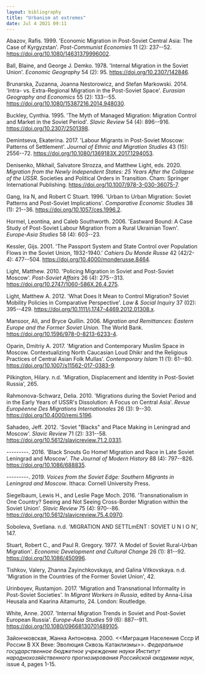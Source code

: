 ```yaml
---
layout: bibliography
title: "Urbanism at extremes"
date: Jul 4 2021 09:11
---
```



Abazov, Rafis. 1999. 'Economic Migration in Post-Soviet Central Asia:
The Case of Kyrgyzstan'. *Post-Communist Economies* 11 (2): 237--52.
https://doi.org/10.1080/14631379996002.

Ball, Blaine, and George J. Demko. 1978. 'Internal Migration in the
Soviet Union'. *Economic Geography* 54 (2): 95.
https://doi.org/10.2307/142846.

Brunarska, Zuzanna, Joanna Nestorowicz, and Stefan Markowski. 2014.
'Intra- vs. Extra-Regional Migration in the Post-Soviet Space'.
*Eurasian Geography and Economics* 55 (2): 133--55.
https://doi.org/10.1080/15387216.2014.948030.

Buckley, Cynthia. 1995. 'The Myth of Managed Migration: Migration
Control and Market in the Soviet Period'. *Slavic Review* 54 (4):
896--916. https://doi.org/10.2307/2501398.

Demintseva, Ekaterina. 2017. 'Labour Migrants in Post-Soviet Moscow:
Patterns of Settlement'. *Journal of Ethnic and Migration Studies* 43
(15): 2556--72. https://doi.org/10.1080/1369183X.2017.1294053.

Denisenko, Mikhail, Salvatore Strozza, and Matthew Light, eds. 2020.
*Migration from the Newly Independent States: 25 Years After the
Collapse of the USSR*. Societies and Political Orders in Transition.
Cham: Springer International Publishing.
https://doi.org/10.1007/978-3-030-36075-7.

Gang, Ira N, and Robert C Stuart. 1996. 'Urban to Urban Migration:
Soviet Patterns and Post-Soviet Implications'. *Comparative Economic
Studies* 38 (1): 21--36. https://doi.org/10.1057/ces.1996.2.

Hormel, Leontina, and Caleb Southworth. 2006. 'Eastward Bound: A Case
Study of Post-Soviet Labour Migration from a Rural Ukrainian Town'.
*Europe-Asia Studies* 58 (4): 603--23.

Kessler, Gijs. 2001. 'The Passport System and State Control over
Population Flows in the Soviet Union, 1932-1940.' *Cahiers Du Monde
Russe* 42 (42/2-4): 477--504. https://doi.org/10.4000/monderusse.8464.

Light, Matthew. 2010. 'Policing Migration in Soviet and Post-Soviet
Moscow'. *Post-Soviet Affairs* 26 (4): 275--313.
https://doi.org/10.2747/1060-586X.26.4.275.

Light, Matthew A. 2012. 'What Does It Mean to Control Migration? Soviet
Mobility Policies in Comparative Perspective'. *Law & Social Inquiry* 37
(02): 395--429. https://doi.org/10.1111/j.1747-4469.2012.01308.x.

Mansoor, Ali, and Bryce Quillin. 2006. *Migration and Remittances:
Eastern Europe and the Former Soviet Union*. The World Bank.
https://doi.org/10.1596/978-0-8213-6233-4.

Oparin, Dmitriy A. 2017. 'Migration and Contemporary Muslim Space in
Moscow. Contextualizing North Caucasian Loud Dhikr and the Religious
Practices of Central Asian Folk Mullas'. *Contemporary Islam* 11 (1):
61--80. https://doi.org/10.1007/s11562-017-0383-9.

Pilkington, Hilary. n.d. 'Migration, Displacement and Identity in
Post-Soviet Russia', 265.

Rahmonova-Schwarz, Delia. 2010. 'Migrations during the Soviet Period and
in the Early Years of USSR's Dissolution: A Focus on Central Asia'.
*Revue Européenne Des Migrations Internationales* 26 (3): 9--30.
https://doi.org/10.4000/remi.5196.

Sahadeo, Jeff. 2012. 'Soviet "Blacks" and Place Making in Leningrad and
Moscow'. *Slavic Review* 71 (2): 331--58.
https://doi.org/10.5612/slavicreview.71.2.0331.

---------. 2016. 'Black Snouts Go Home! Migration and Race in Late
Soviet Leningrad and Moscow'. *The Journal of Modern History* 88 (4):
797--826. https://doi.org/10.1086/688835.

---------. 2019. *Voices from the Soviet Edge: Southern Migrants in
Leningrad and Moscow*. Ithaca: Cornell University Press.

Siegelbaum, Lewis H., and Leslie Page Moch. 2016. 'Transnationalism in
One Country? Seeing and Not Seeing Cross-Border Migration within the
Soviet Union'. *Slavic Review* 75 (4): 970--86.
https://doi.org/10.5612/slavicreview.75.4.0970.

Soboleva, Svetlana. n.d. 'MIGRATION AND SETTLmENT : SOVIET U N I O N',
147.

Stuart, Robert C., and Paul R. Gregory. 1977. 'A Model of Soviet
Rural-Urban Migration'. *Economic Development and Cultural Change* 26
(1): 81--92. https://doi.org/10.1086/450996.

Tishkov, Valery, Zhanna Zayinchkovskaya, and Galina Vitkovskaya. n.d.
'Migration in the Countries of the Former Soviet Union', 42.

Urinboyev, Rustamjon. 2017. 'Migration and Transnational Informality in
Post-Soviet Societies'. In *Migrant Workers in Russia*, edited by
Anna-Liisa Heusala and Kaarina Aitamurto, 24. London: Routledge.

White, Anne. 2007. 'Internal Migration Trends in Soviet and Post-Soviet
European Russia'. *Europe-Asia Studies* 59 (6): 887--911.
https://doi.org/10.1080/09668130701489105.

Зайончковская, Жанна Антоновна. 2000. <<Миграция Населения Ссср И России В ХХ Веке: Эволюция Сквозь Катаклизмы>>. *Федеральное государственное бюджетное учреждение науки Институт народнохозяйственного прогнозирования Российской академии наук*, issue 4, pages 1-15.
